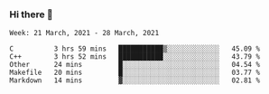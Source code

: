 ### Hi there 👋
<!--START_SECTION:waka-->
```text
Week: 21 March, 2021 - 28 March, 2021

C          3 hrs 59 mins   ███████████▒░░░░░░░░░░░░░   45.09 % 
C++        3 hrs 52 mins   ███████████░░░░░░░░░░░░░░   43.79 % 
Other      24 mins         █░░░░░░░░░░░░░░░░░░░░░░░░   04.54 % 
Makefile   20 mins         █░░░░░░░░░░░░░░░░░░░░░░░░   03.77 % 
Markdown   14 mins         ▓░░░░░░░░░░░░░░░░░░░░░░░░   02.81 % 
```
<!--END_SECTION:waka-->

<p align="center"> </p>


<!--
**thallard/thallard** is a ✨ _special_ ✨ repository because its `README.md` (this file) appears on your GitHub profile.

Here are some ideas to get you started:

- 🔭 I’m currently working on ...
- 🌱 I’m currently learning ...
- 👯 I’m looking to collaborate on ...
- 🤔 I’m looking for help with ...
- 💬 Ask me about ...
- 📫 How to reach me: ...
- 😄 Pronouns: ...
- ⚡ Fun fact: ...
-->
